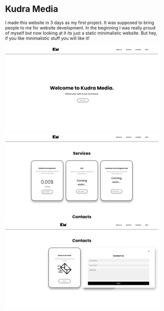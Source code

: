 # Kudra Media
I made this website in 3 days as my first project. It was supposed to bring people to me for website development.
In the beginning I was really proud of myself but now looking at it its just a static minimalistic website. 
But hey, if you like minimalistic stuff you will like it!

<div display="flex">
  <img width="700px" src="https://github.com/Luka-Kudra/KudraMedia/blob/main/design/Home%20page.png?raw=true" >
  <img width="700px" src="https://github.com/Luka-Kudra/KudraMedia/blob/main/design/Contacts%20page.png?raw=true" >
<img width="700px" src="https://github.com/Luka-Kudra/KudraMedia/blob/main/design/Services%20page.png?raw=true" >
</div>
